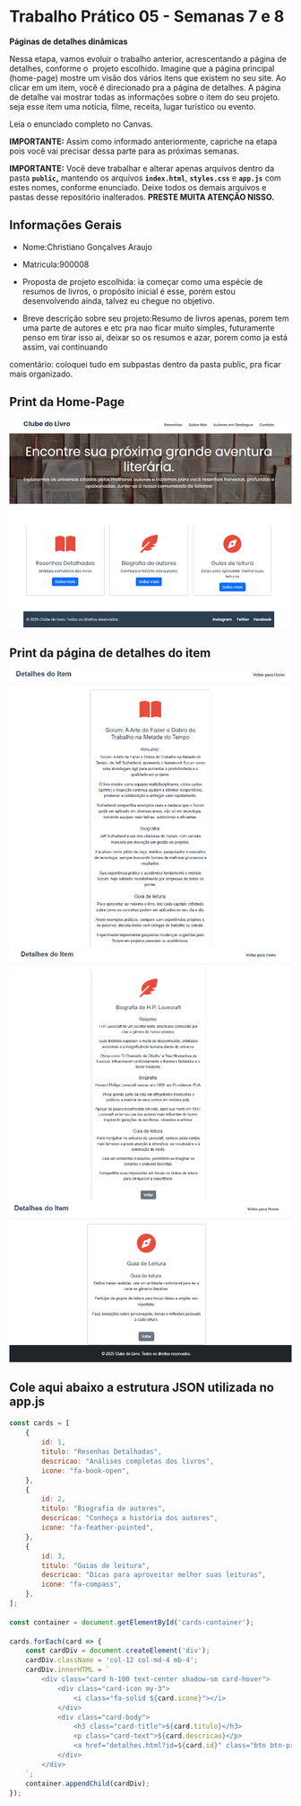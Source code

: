 # Trabalho Prático 05 - Semanas 7 e 8

**Páginas de detalhes dinâmicas**

Nessa etapa, vamos evoluir o trabalho anterior, acrescentando a página de detalhes, conforme o  projeto escolhido. Imagine que a página principal (home-page) mostre um visão dos vários itens que existem no seu site. Ao clicar em um item, você é direcionado pra a página de detalhes. A página de detalhe vai mostrar todas as informações sobre o item do seu projeto. seja esse item uma notícia, filme, receita, lugar turístico ou evento.

Leia o enunciado completo no Canvas. 

**IMPORTANTE:** Assim como informado anteriormente, capriche na etapa pois você vai precisar dessa parte para as próximas semanas. 

**IMPORTANTE:** Você deve trabalhar e alterar apenas arquivos dentro da pasta **`public`,** mantendo os arquivos **`index.html`**, **`styles.css`** e **`app.js`** com estes nomes, conforme enunciado. Deixe todos os demais arquivos e pastas desse repositório inalterados. **PRESTE MUITA ATENÇÃO NISSO.**

## Informações Gerais

- Nome:Christiano Gonçalves Araujo
- Matricula:900008
- Proposta de projeto escolhida: ia começar como uma espécie de resumos de livros, o propósito inicial é esse, porém estou desenvolvendo ainda, talvez eu chegue no objetivo.

- Breve descrição sobre seu projeto:Resumo de livros apenas, porem tem uma parte de autores e etc pra nao ficar muito simples, futuramente penso em tirar isso ai, deixar so os resumos e azar, porem como ja está assim, vai continuando

comentário: coloquei tudo em subpastas dentro da pasta public, pra ficar mais organizado.

## Print da Home-Page

![home-page](public/images/home..png)

## Print da página de detalhes do item

![parte 1 resumo](public/images/parte1.png)
![parte 2 biografia](public/images/parte2.png)
![parte 3 guia](public/images/parte3.png)

## Cole aqui abaixo a estrutura JSON utilizada no app.js

```javascript
const cards = [
    { 
        id: 1,
        titulo: "Resenhas Detalhadas",
        descricao: "Análises completas dos livros",
        icone: "fa-book-open",
    },
    { 
        id: 2,
        titulo: "Biografia de autores",
        descricao: "Conheça a história dos autores",
        icone: "fa-feather-pointed",
    },
    { 
        id: 3,
        titulo: "Guias de leitura",
        descricao: "Dicas para aproveitar melhor suas leituras",
        icone: "fa-compass",
    },
];

const container = document.getElementById('cards-container');

cards.forEach(card => {
    const cardDiv = document.createElement('div');
    cardDiv.className = 'col-12 col-md-4 mb-4';
    cardDiv.innerHTML = `
        <div class="card h-100 text-center shadow-sm card-hover">
            <div class="card-icon my-3">
                <i class="fa-solid ${card.icone}"></i>
            </div>
            <div class="card-body">
                <h3 class="card-title">${card.titulo}</h3>
                <p class="card-text">${card.descricao}</p>
                <a href="detalhes.html?id=${card.id}" class="btn btn-primary">Saiba mais</a>
            </div>
        </div>
    `;
    container.appendChild(cardDiv);
});
```